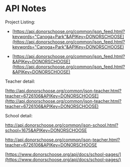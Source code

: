 API Notes
===


Project Listing:

- [https://api.donorschoose.org/common/json_feed.html?keywords="Canoga+Park"&APIKey=DONORSCHOOSE](https://api.donorschoose.org/common/json_feed.html?keywords="Canoga+Park"&APIKey=DONORSCHOOSE)


- [https://api.donorschoose.org/common/json_feed.html?&APIKey=DONORSCHOOSE](https://api.donorschoose.org/common/json_feed.html?&APIKey=DONORSCHOOSE)


Teacher detail:

[http://api.donorschoose.org/common/json-teacher.html?teacher=6726106&APIKey=DONORSCHOOSE](http://api.donorschoose.org/common/json-teacher.html?teacher=6726106&APIKey=DONORSCHOOSE)


School detail:

http://api.donorschoose.org/common/json-school.html?school=1675&APIKey=DONORSCHOOSE


http://api.donorschoose.org/common/json-teacher.html?teacher=6726106&APIKey=DONORSCHOOSE




[https://www.donorschoose.org/api/docs/school-pages/](https://www.donorschoose.org/api/docs/school-pages/)


